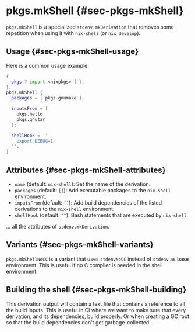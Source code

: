 # pkgs.mkShell {#sec-pkgs-mkShell}

`pkgs.mkShell` is a specialized `stdenv.mkDerivation` that removes some
repetition when using it with `nix-shell` (or `nix develop`).

## Usage {#sec-pkgs-mkShell-usage}

Here is a common usage example:

```nix
{
  pkgs ? import <nixpkgs> { },
}:
pkgs.mkShell {
  packages = [ pkgs.gnumake ];

  inputsFrom = [
    pkgs.hello
    pkgs.gnutar
  ];

  shellHook = ''
    export DEBUG=1
  '';
}
```

## Attributes {#sec-pkgs-mkShell-attributes}

- `name` (default: `nix-shell`): Set the name of the derivation.
- `packages` (default: `[]`): Add executable packages to the `nix-shell` environment.
- `inputsFrom` (default: `[]`): Add build dependencies of the listed derivations to the `nix-shell` environment.
- `shellHook` (default: `""`): Bash statements that are executed by `nix-shell`.

... all the attributes of `stdenv.mkDerivation`.

## Variants {#sec-pkgs-mkShell-variants}

`pkgs.mkShellNoCC` is a variant that uses `stdenvNoCC` instead of `stdenv` as base environment. This is useful if no C compiler is needed in the shell environment.

## Building the shell {#sec-pkgs-mkShell-building}

This derivation output will contain a text file that contains a reference to
all the build inputs. This is useful in CI where we want to make sure that
every derivation, and its dependencies, build properly. Or when creating a GC
root so that the build dependencies don't get garbage-collected.
